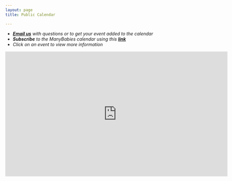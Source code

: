 ```yaml
---
layout: page
title: Public Calendar

---
```



* *[**Email us**](mailto:contact@manybabies.org) with questions or to get your event added to the calendar*
* ***Subscribe** to the ManyBabies calendar using this [**link**](https://calendar.google.com/calendar/u/0?cid=Y29udGFjdEBtYW55YmFiaWVzLm9yZw)*
* *Click on an event to view more information* 


<iframe src="https://calendar.google.com/calendar/embed?src=contact%40manybabies.org&ctz=America%2FLos_Angeles" style="border: 0" width="700" height="394" frameborder="0" scrolling="no"></iframe>